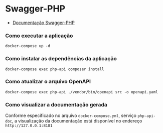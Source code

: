 # Swagger-PHP

- [Documentação Swagger-PHP](https://zircote.github.io/swagger-php/)

### Como executar a aplicação
`docker-compose up -d`

### Como instalar as dependências da aplicação
`docker-compose exec php-api composer install`

### Como atualizar o arquivo OpenAPI
`docker-compose exec php-api ./vendor/bin/openapi src -o openapi.yaml`

### Como visualizar a documentação gerada
Conforme especificado no arquivo `docker-compose.yml`, serviço `php-api-doc`, a visualização da documentação
está disponível no endereço `http://127.0.0.1:8181`